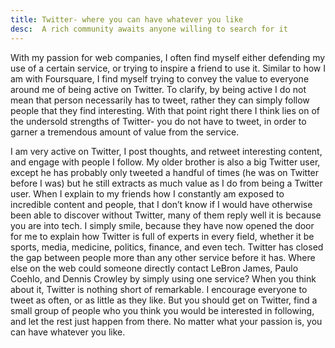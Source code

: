 ```yaml
---
title: Twitter- where you can have whatever you like
desc:  A rich community awaits anyone willing to search for it
---
```


With my passion for web companies, I often find myself either defending my use of a certain service, or trying to inspire a friend to use it.  Similar to how I am with Foursquare, I find myself trying to convey the value to everyone around me of being active on Twitter. To clarify, by being active I do not mean that person necessarily has to tweet, rather they can simply follow people that they find interesting.  With that point right there I think lies on of the undersold strengths of Twitter- you do not have to tweet, in order to garner a tremendous amount of value from the service.

I am very active on Twitter, I post thoughts, and retweet interesting content, and engage with people I follow.  My older brother is also a big Twitter user, except he has probably only tweeted a handful of times (he was on Twitter before I was) but he still extracts as much value as I do from being a Twitter user.  When I explain to my friends how I constantly am exposed to incredible content and people, that I don’t know if I would have otherwise been able to discover without Twitter, many of them reply well it is because you are into tech.  I simply smile, because they have now opened the door for me to explain how Twitter is full of experts in every field, whether it be sports, media, medicine, politics, finance, and even tech.  Twitter has closed the gap between people more than any other service before it has.  Where else on the web could someone directly contact LeBron James, Paulo Coehlo, and Dennis Crowley by simply using one service?  When you think about it, Twitter is nothing short of remarkable.  I encourage everyone to tweet as often, or as little as they like.  But you should get on Twitter, find a small group of people who you think you would be interested in following, and let the rest just happen from there. No matter what your passion is, you can have whatever you like.